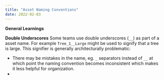 ```yaml
---
title: "Asset Naming Conventions"
date: 2022-02-03
---
```


**General Learnings**


**Double Underscores**
Some teams use double underscores (`__`) as part of a asset name.
For example `Tree_1__Large` might be used to signify that a tree is large.
This signifier is generally architecturally problematic:
- There may be mistakes in the name, eg. `_` separators instead of `__` at which point the naming convention becomes inconsistent which makes it less helpful for organization.
- 